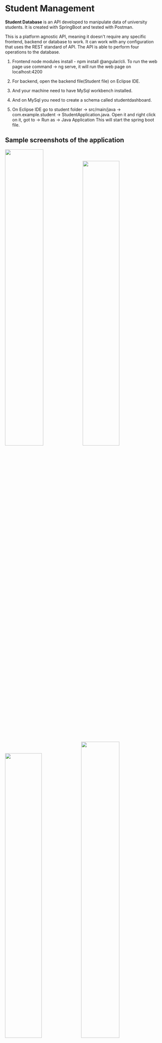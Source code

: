 # Student Management

**Student Database** is an API developed to manipulate data of university students. It is created with SpringBoot and tested with Postman.

This is a platform agnostic API, meaning it doesn't require any specific frontend, backend or database to work. It can work with any configuration that uses the REST standard of API. The API is able to perform four operations to the database.

1. Frontend node modules install - npm install @angular/cli. To run the web page use command -> ng serve, it will run the web page on localhost:4200

2. For backend, open the backend file(Student file) on Eclipse IDE.

3. And your machine need to have MySql workbench installed.

4. And on MySql you need to create a schema called studentdashboard.

5. On Eclipse IDE go to student folder -> src/main/java -> com.example.student -> StudentApplication.java. Open it and right click on it, got to -> Run as -> Java Application
This will start the spring boot file.

## Sample screenshots of the application

<img width='50%' src="images/View.jpeg" /> <img width='49%' src="images/Registration-page.jpeg" />
<img width='49%' src="images/database.jpeg" /> <img width='50%' src="images/update-student-page-when-click-on-edit.jpeg" />

## Postman Documentation
## Workspace Link - <a href='https://www.postman.com/universal-equinox-64003/workspace/team-34/overview'>Click here</a>

## API Requests

| **Request Name** | **Requests Description**          | **Type** | **Endpoint**       |
| ---------------- | --------------------------------- | -------- | ------------------ |
| Get Student      | Get information of all students   | GET      | `/getStudent`      |
| Put Student      | Update information of one student | PUT      | `/updateStudent`   |
| Post Student     | Add information of new student    | POST     | `/registerStudent` |
| Delete Student   | Delete information of one student | DELETE   | `deleteStudent`    |

### Before You Start

The further part is detailed documentation about every request that is supported by the API. Terms used in the documentation might defer from what you use in your language / tool. So here's a brief description of terminologies used in the document.

| Terminology | Description                                                                                                                                                               |
| ----------- | ------------------------------------------------------------------------------------------------------------------------------------------------------------------------- |
| Request     | When a server is called from the frontend with some endpoint and optional parameters.                                                                                     |
| Endpoint    | The point of interaction between API and other systems.                                                                                                                   |
| Payload     | Information sent along with the request. It could be anything that is useful for API as well as the backend server to process the request.                                |
| Response    | When the request is processed, information sent back to the frontend educating it about the result of the request. It consists of HTTP status code and error and/or data. |

### Meet the Creators

The API is developed as a project for API Fest organized by Postman in the span of 26th Jan 2022 and 29th Jan 2022.  
Here are the developers:

1. [Saptak Chakraborty](saptak.bugatti20@gmail.com) - [saptak.bugatti20@gmail.com]  - [ TEAM LEAD ]
2. [Shaon Dhar](shaonnw@gmail.com) - [shaonnw@gmail.com] - API Developer [ MEMBER ]
3. [Kaushal Joshi](7joshikaushal@gmail.com) - [7joshikaushal@gmail.com] - API Documentation Creator [ MEMBER ]
4. [Kaushik Lakhani](kaushik.lakhani123@gmail.com) - [kaushik.lakhani123@gmail.com] - API Documentation Creator [ MEMBER ]

### Mock Application

To demonstrate workings of this API, we created a full stack application. It is built with Angular JS in the front end, Java Springboot in the backend and MySQL as a database. It follows REST standard of APIs.  
You can see the GitHub repo of the project [here](https://github.com/Postman-API-Fest-2022/team-34-student-management).

## GET Student

```bsah
localhost:9090/getStudents
```

This request is used to get information of all the students available in the database. The response is usually an array of objects, where each object is information about an individual student.

| **Request Type** | **Endpoint**  | **Payload** | **Response**          |
| ---------------- | ------------- | ----------- | --------------------- |
| GET              | `/getStudent` | NIL         | JSON Array of objects |

#### Body

**Raw JSON**

```json
{
  "name": "Shaon Dhar",
  "fathersName": "XYZ",
  "phone": "8556975124",
  "percentage": 98,
  "grade": "A",
  "course": "MCA",
  "address": "Kolkata",
  "email": "shaonnw@gmail.com"
}
```

## POST Student

```bash
localhost:9090/registerStudent
```

This request stores information of new students in the database.

| **Request Type** | **Endpoint**       | **Payload**                   | **Response**                           |
| ---------------- | ------------------ | ----------------------------- | -------------------------------------- |
| POST             | `/registerStudent` | Information about new student | JSON Object of newly added information |

#### Payload:

This endpoint is used for adding a new entry to the database. Hence we need to provide all the information which is required to store new values in the database.

Here's the list data with its data type that you need to provide in the payload.

| **Key**    | **Data type** | **Example**               |
| ---------- | ------------- | ------------------------- |
| name       | String        | "Kaushal Joshi"           |
| fatherName | String        | "Sharad Joshi"            |
| fatherName | String        | "Sharad Joshi"            |
| phone      | String        | "8082498523"              |
| percentage | Number        | 76                        |
| grade      | String        | "A"                       |
| course     | String        | "Engineering"             |
| address    | String        | "Mumbai"                  |
| email      | String        | "7joshikaushal@gmail.com" |

#### Things to Know

ID is supposed to be created by the database itself and it is expected to be a Number data type value.  
When the request is successful, ID will be returned along with other newly added information.

#### Body

**Raw JSON**

```json
{
  "name": "Shaon Dhar",
  "fathersName": "XYZ",
  "phone": "8556975124",
  "percentage": 98,
  "grade": "A",
  "course": "MCA",
  "address": "Kolkata",
  "email": "shaonnw@gmail.com"
}
```

## PUT Student

```bash
localhost:9090/updateStudent
```

This request modifies existing information in the database. It takes student ID as a payload and forwards it to the database. After a successful updation, API sends

| **Request Type** | **Endpoint**     | **Payload**                                       | **Response**                       |
| ---------------- | ---------------- | ------------------------------------------------- | ---------------------------------- |
| POST             | `/updateStudent` | ID (Number) <br>Informationto be updated (Object) | JSON object of updated information |

#### Payload

The autogenerated ID of student along with the information that needs to be updated is expected as a payload. ID must be of a numeric data type whereas new information must be an object.

#### Body

**Raw JSON**

```json
{
  "rollNumber": 5,
  "name": "Shaon Dhar",
  "fathersName": "XYZ",
  "phone": "8556975124",
  "percentage": 100,
  "grade": "A",
  "course": "MCA",
  "address": "Kolkata",
  "email": "shaonnw@gmail.com"
}
```

## DELETE Student

```bash
localhost:9090/deleteStudent?id=5
```

This request deletes information of individual student from the database. It takes student ID as a payload and passes it to the database. When a request is successful i.e. student is deleted, we get an empty array in return.

| **Request Type** | **Endpoint**     | **Payload** | **Response** |
| ---------------- | ---------------- | ----------- | ------------ |
| DELETE           | `/deleteStudent` | ID (Number) | Empty Array  |

#### Payload

The autogenerated ID of student that needs to be deleted from the database is sent along with the request. It is expected to be of a Number data type.

#### Parameters

| Name | Data Type | Example |
| ---- | --------- | ------- |
| id   | Number    | 5       |

#### Body

**Raw JSON**

```json
{
  "name": "Shaon Dhar",
  "fathersName": "XYZ",
  "phone": "8556975124",
  "percentage": 100,
  "grade": "A",
  "course": "MCA",
  "address": "Kolkata",
  "email": "shaonnw@gmail.com"
}
```




